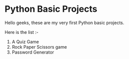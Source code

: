 # Python Basic Projects

Hello geeks, these are my very first Python basic projects.

Here is the list :-

1. A Quiz Game
2. Rock Paper Scissors game
3. Password Generator
